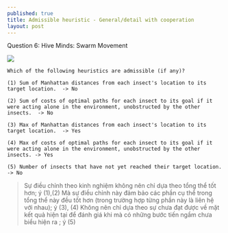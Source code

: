 ```yaml
---
published: true
title: Admissible heuristic - General/detail with cooperation
layout: post
---
```

Question 6: Hive Minds: Swarm Movement

<img src="https://d37djvu3ytnwxt.cloudfront.net/assets/courseware/v1/137f2d4c71360b5c3d153666fdbe2574/c4x/BerkeleyX/CS188x_1/asset/hw1_maze_multi.png" />

```
Which of the following heuristics are admissible (if any)?

(1) Sum of Manhattan distances from each insect's location to its target location.  -> No

(2) Sum of costs of optimal paths for each insect to its goal if it were acting alone in the environment, unobstructed by the other insects.  -> No

(3) Max of Manhattan distances from each insect's location to its target location.  -> Yes

(4) Max of costs of optimal paths for each insect to its goal if it were acting alone in the environment, unobstructed by the other insects. -> Yes

(5) Number of insects that have not yet reached their target location. -> No
```


> Sự điều chỉnh theo kinh nghiệm không nên chỉ dựa theo tổng thể tốt hơn; ý (1),(2)
> Mà sự điều chỉnh này đảm bảo các phần cụ thể trong tổng thể này đều tốt hơn (trong trường hợp từng phần này là liên hệ với nhau); ý (3), (4)
> Không nên chỉ dựa theo sự chưa đạt được về mặt kết quả hiện tại để đánh giá khi mà có những bước tiến ngầm chưa biểu hiện ra ; ý (5)